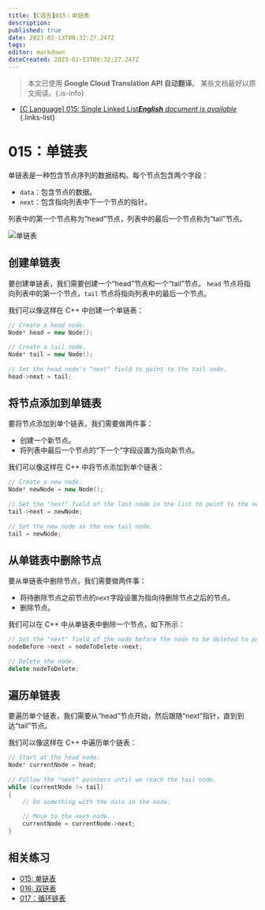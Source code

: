 ```yaml
---
title: [C语言]015：单链表
description: 
published: true
date: 2023-02-13T00:32:27.247Z
tags: 
editor: markdown
dateCreated: 2023-02-13T00:32:27.247Z
---
```


> 本文已使用 **Google Cloud Translation API 自动翻译**。
某些文档最好以原文阅读。{.is-info}



- [[C Language] 015: Single Linked List***English** document is available*](/en/Knowledge-base/Algorithm/c-language-015-single-linked-list)
{.links-list}


# 015：单链表

单链表是一种包含节点序列的数据结构。每个节点包含两个字段：

- `data`：包含节点的数据。
- `next`：包含指向列表中下一个节点的指针。

列表中的第一个节点称为“head”节点，列表中的最后一个节点称为“tail”节点。

![单链表](https://i.imgur.com/kTGiukN.png)

## 创建单链表

要创建单链表，我们需要创建一个“head”节点和一个“tail”节点。 `head` 节点将指向列表中的第一个节点，`tail` 节点将指向列表中的最后一个节点。

我们可以像这样在 C++ 中创建一个单链表：

```c++
// Create a head node.
Node* head = new Node();
 
// Create a tail node.
Node* tail = new Node();
 
// Set the head node's "next" field to point to the tail node.
head->next = tail;
```

## 将节点添加到单链表

要将节点添加到单个链表，我们需要做两件事：

- 创建一个新节点。
- 将列表中最后一个节点的“下一个”字段设置为指向新节点。

我们可以像这样在 C++ 中将节点添加到单个链表：

```c++
// Create a new node.
Node* newNode = new Node();
 
// Set the "next" field of the last node in the list to point to the new node.
tail->next = newNode;
 
// Set the new node as the new tail node.
tail = newNode;
```

## 从单链表中删除节点

要从单链表中删除节点，我们需要做两件事：

- 将待删除节点之前节点的`next`字段设置为指向待删除节点之后的节点。
- 删除节点。

我们可以在 C++ 中从单链表中删除一个节点，如下所示：

```c++
// Set the "next" field of the node before the node to be deleted to point to the node after the node to be deleted.
nodeBefore->next = nodeToDelete->next;
 
// Delete the node.
delete nodeToDelete;
```

## 遍历单链表

要遍历单个链表，我们需要从“head”节点开始，然后跟随“next”指针，直到到达“tail”节点。

我们可以像这样在 C++ 中遍历单个链表：

```c++
// Start at the head node.
Node* currentNode = head;
 
// Follow the "next" pointers until we reach the tail node.
while (currentNode != tail)
{
    // Do something with the data in the node.
 
    // Move to the next node.
    currentNode = currentNode->next;
}
```

## 相关练习

- [015: 单链表](https://github.com/egis/data-structures/tree/master/015-single-linked-list)
- [016: 双链表](https://github.com/egis/data-structures/tree/master/016-double-linked-list)
- [017：循环链表](https://github.com/egis/data-structures/tree/master/017-circular-linked-list)